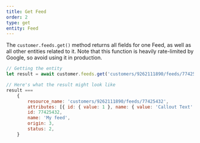 ```yaml
---
title: Get Feed
order: 2
type: get
entity: Feed
---
```


The `customer.feeds.get()` method returns all fields for one Feed, as well as all other entities related to it. Note that this function is heavily rate-limited by Google, so avoid using it in production.

```javascript
// Getting the entity
let result = await customer.feeds.get('customers/9262111890/feeds/77425432')

// Here's what the result might look like
result ===
    {
        resource_name: 'customers/9262111890/feeds/77425432',
        attributes: [{ id: { value: 1 }, name: { value: 'Callout Text' }, type: 4, isPartOfKey: { value: false } }],
        id: 77425432,
        name: 'My feed',
        origin: 3,
        status: 2,
    }
```

